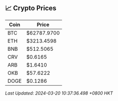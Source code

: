 ## 📈 Crypto Prices

| Coin | Price |
| ---- | ----- |
| BTC | $62787.9700 |
| ETH | $3213.4598 |
| BNB | $512.5065 |
| CRV | $0.6165 |
| ARB | $1.6410 |
| OKB | $57.6222 |
| DOGE | $0.1286 |

_Last Updated: 2024-03-20 10:37:36.498 +0800 HKT_